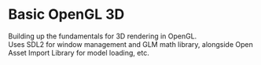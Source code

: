 # Basic OpenGL 3D
Building up the fundamentals for 3D rendering in OpenGL.  
Uses SDL2 for window management and GLM math library, alongside Open Asset Import Library for model loading, etc.
